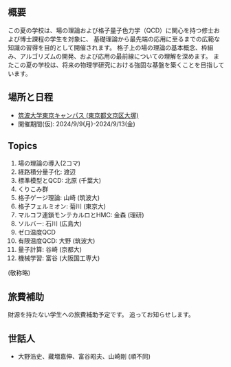 ## 概要 

この夏の学校は、場の理論および格子量子色力学（QCD）に関心を持つ修士および博士課程の学生を対象に、
基礎理論から最先端の応用に至るまでの広範な知識の習得を目的として開催されます。
格子上の場の理論の基本概念、枠組み、アルゴリズムの開発、および応用の最前線についての理解を深めます。
またこの夏の学校は、将来の物理学研究における強固な基盤を築くことを目指しています。

## 場所と日程

- [筑波大学東京キャンパス (東京都文京区大塚)](https://www.office.otsuka.tsukuba.ac.jp/)
- 開催期間(仮): 2024/9/9(月)-2024/9/13(金)

## Topics

1. 場の理論の導入(2コマ)
3. 経路積分量子化: 渡辺
4. 標準模型とQCD: 北原 (千葉大)
5. くりこみ群
6. 格子ゲージ理論: 山崎 (筑波大)
7. 格子フェルミオン: 菊川 (東京大)
8. マルコフ連鎖モンテカルロとHMC: 金森 (理研)
9. ソルバー: 石川  (広島大)
10. ゼロ温度QCD
11. 有限温度QCD: 大野 (筑波大)
12. 量子計算: 谷崎 (京都大)
13. 機械学習: 富谷  (大阪国工専大)

(敬称略)

## 旅費補助

財源を持たない学生への旅費補助予定です。
追ってお知らせします。

## 世話人

- 大野浩史、藏増嘉伸、富谷昭夫、山崎剛 (順不同)

